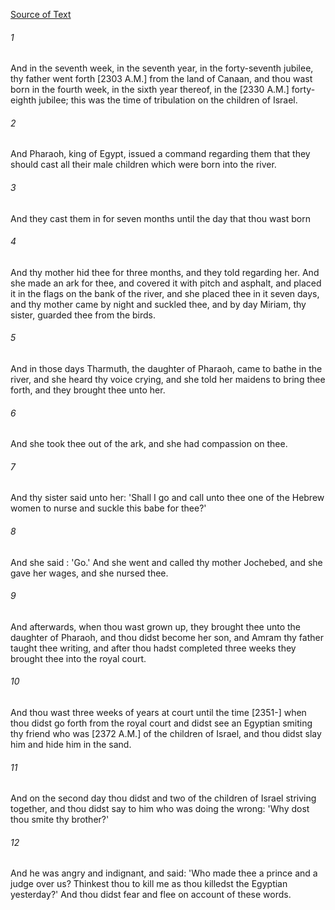 [Source of Text](https://github.com/scrollmapper/bible_databases_deuterocanonical)

###### 1
And in the seventh week, in the seventh year, in the forty-seventh jubilee, thy father went forth [2303 A.M.] from the land of Canaan, and thou wast born in the fourth week, in the sixth year thereof, in the [2330 A.M.] forty-eighth jubilee; this was the time of tribulation on the children of Israel.

###### 2
And Pharaoh, king of Egypt, issued a command regarding them that they should cast all their male children which were born into the river.

###### 3
And they cast them in for seven months until the day that thou wast born

###### 4
And thy mother hid thee for three months, and they told regarding her. And she made an ark for thee, and covered it with pitch and asphalt, and placed it in the flags on the bank of the river, and she placed thee in it seven days, and thy mother came by night and suckled thee, and by day Miriam, thy sister, guarded thee from the birds.

###### 5
And in those days Tharmuth, the daughter of Pharaoh, came to bathe in the river, and she heard thy voice crying, and she told her maidens to bring thee forth, and they brought thee unto her.

###### 6
And she took thee out of the ark, and she had compassion on thee.

###### 7
And thy sister said unto her: 'Shall I go and call unto thee one of the Hebrew women to nurse and suckle this babe for thee?'

###### 8
And she said <unto her>: 'Go.' And she went and called thy mother Jochebed, and she gave her wages, and she nursed thee.

###### 9
And afterwards, when thou wast grown up, they brought thee unto the daughter of Pharaoh, and thou didst become her son, and Amram thy father taught thee writing, and after thou hadst completed three weeks they brought thee into the royal court.

###### 10
And thou wast three weeks of years at court until the time [2351-] when thou didst go forth from the royal court and didst see an Egyptian smiting thy friend who was [2372 A.M.] of the children of Israel, and thou didst slay him and hide him in the sand.

###### 11
And on the second day thou didst and two of the children of Israel striving together, and thou didst say to him who was doing the wrong: 'Why dost thou smite thy brother?'

###### 12
And he was angry and indignant, and said: 'Who made thee a prince and a judge over us? Thinkest thou to kill me as thou killedst the Egyptian yesterday?' And thou didst fear and flee on account of these words.
